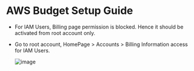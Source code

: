 # AWS Budget Setup Guide
  - For IAM Users, Billing page permission is blocked. Hence it should be activated from root account only.
  - Go to root account, HomePage > Accounts > Billing Information access for IAM Users.
    
    ![image](https://github.com/user-attachments/assets/e22b6658-b4d1-4cf0-9762-5bb388d4b8f2)

